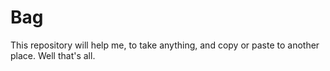 # Bag
This repository will help me, to take anything, and copy or paste to another place. Well that's all. 
